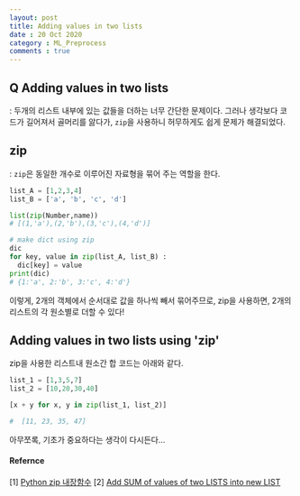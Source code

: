 ```yaml
---
layout: post
title: Adding values ​​in two lists
date : 20 Oct 2020
category : ML_Preprocess
comments : true
---
```


## Q Adding values in two lists
 : 두개의 리스트 내부에 있는 값들을 더하는 너무 간단한 문제이다.
 그러나 생각보다 코드가 길어져서 골머리를 앓다가, `zip`을 사용하니 허무하게도 쉽게 문제가 해결되었다.

## zip
 : `zip`은 동일한 개수로 이루어진 자료형을 묶어 주는 역할을 한다.

```Python
list_A = [1,2,3,4]
list_B = ['a', 'b', 'c', 'd']

list(zip(Number,name))
# [(1,'a'),(2,'b'),(3,'c'),(4,'d')]

# make dict using zip
dic
for key, value in zip(list_A, list_B) :
  dic[key] = value
print(dic)
# {1:'a', 2:'b', 3:'c', 4:'d'}

```
이렇게, 2개의 객체에서 순서대로 값을 하나씩 빼서 묶어주므로,
zip을 사용하면, 2개의 리스트의 각 원소별로 더할 수 있다!


## Adding values in two lists using 'zip'
zip을 사용한 리스트내 원소간 합 코드는 아래와 같다.
```Python
list_1 = [1,3,5,7]
list_2 = [10,20,30,40]

[x + y for x, y in zip(list_1, list_2)]

#  [11, 23, 35, 47]
```



아무쪼록, 기초가 중요하다는 생각이 다시든다...

#### Refernce
[1] [Python zip 내장함수](https://medium.com/@hckcksrl/python-zip-%EB%82%B4%EC%9E%A5%ED%95%A8%EC%88%98-95ad2997990)
[2] [Add SUM of values of two LISTS into new LIST](https://stackoverflow.com/questions/14050824/add-sum-of-values-of-two-lists-into-new-list)
